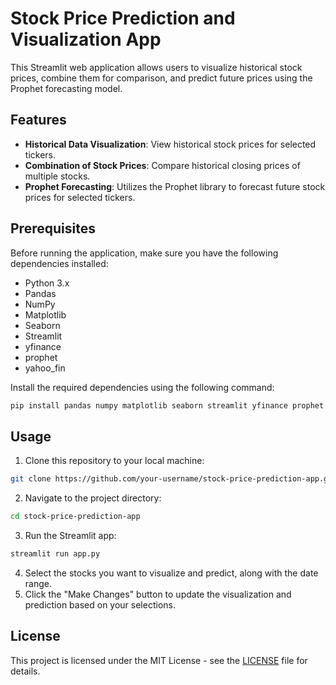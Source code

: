 # Stock Price Prediction and Visualization App

This Streamlit web application allows users to visualize historical stock prices, combine them for comparison, and predict future prices using the Prophet forecasting model.

## Features

- **Historical Data Visualization**: View historical stock prices for selected tickers.
- **Combination of Stock Prices**: Compare historical closing prices of multiple stocks.
- **Prophet Forecasting**: Utilizes the Prophet library to forecast future stock prices for selected tickers.

## Prerequisites

Before running the application, make sure you have the following dependencies installed:

- Python 3.x
- Pandas
- NumPy
- Matplotlib
- Seaborn
- Streamlit
- yfinance
- prophet
- yahoo_fin

Install the required dependencies using the following command:

```bash
pip install pandas numpy matplotlib seaborn streamlit yfinance prophet yahoo_fin
```
## Usage
1. Clone this repository to your local machine:
```bash
git clone https://github.com/your-username/stock-price-prediction-app.git
```
2. Navigate to the project directory:
```bash
cd stock-price-prediction-app
```
3. Run the Streamlit app:
```bash
streamlit run app.py
```
4. Select the stocks you want to visualize and predict, along with the date range.
5. Click the "Make Changes" button to update the visualization and prediction based on your selections.

## License
This project is licensed under the MIT License - see the [LICENSE](LICENSE) file for details.
